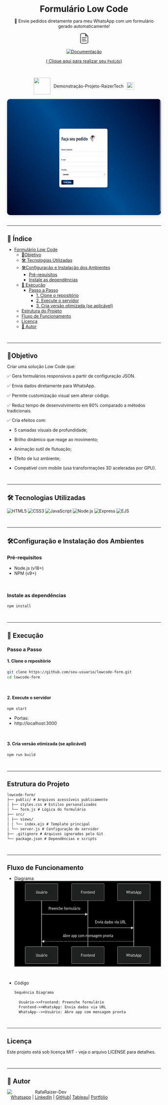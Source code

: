 <div align="center">

<h1 style="border-bottom: none !important; padding-bottom: 0 !important; margin-bottom: 10px !important;">Formulário Low Code</h1>

🚀 Envie pedidos diretamente para meu WhatsApp com um formulário gerado automaticamente!

<img src="public/images/doc.png" alt="Imagem-Documentacao" height="35" />

[![Documentação](https://img.shields.io/badge/Documentação-Oficial-success)](https://github.com/RaizerTechDev/lowcode-form/blob/master/Documentation.md)

[( Clique aqui para realizar seu `Pedido`)](https://raizertechdev-lowcode-form.vercel.app/)

<br>
  
<div style="display: flex; align-items: center; justify-content: center; gap: 10px; margin: 15px 0;">
  <img src="https://media.giphy.com/media/3zSF3Gnr7cxMbi6WoP/giphy.gif" height="55" width="55">
  <span>Demonstração-Projeto-RaizerTech</span>
  <img src="https://media.giphy.com/media/E5DzZsofmgxc9wjbhX/giphy.gif" height="25" width="25">
</div>

<img height="380" src="public/images/apresentacao-readme-formulario.png" style="border-radius: 10px; box-shadow: 0 4px 12px rgba(0,0,0,0.1);">

</div>

<br>

--- 

<div align="left">

<h2 style="border-bottom: none !important; padding-bottom: 0 !important; margin-bottom: 10px !important;">📑 Índice</h2>

- [Formulário Low Code](#formulário-low-code)
  - [🎯Objetivo](#objetivo)
  - [🛠️ Tecnologias Utilizadas](#️-tecnologias-utilizadas)
  - [🛠️Configuração e Instalação dos Ambientes]()
    - [Pré-requisitos](#pré-requisitos)
    - [Instale as dependências](#instale-as-dependências)
  - [🚀 Execução](#-execução)
    - [Passo a Passo](#passo-a-passo)
      - [1. Clone o repositório](#1-clone-o-repositório)
      - [2. Execute o servidor](#2-execute-o-servidor)
      - [3. Cria versão otimizada (se aplicável)](#3-cria-versão-otimizada-se-aplicável)
  - [Estrutura do Projeto](#estrutura-do-projeto)
  - [Fluxo de Funcionamento](#fluxo-de-funcionamento)
  - [Licença](#licença)
  - [👤 Autor](#-autor)

<br>

--- 

<h2 style="border-bottom: none !important; padding-bottom: 0 !important; margin-bottom: 10px !important;">🎯Objetivo</h2>

Criar uma solução Low Code que:

✅ Gera formulários responsivos a partir de configuração JSON.

✅ Envia dados diretamente para WhatsApp.

✅ Permite customização visual sem alterar código.

✅ Reduz tempo de desenvolvimento em 80% comparado a métodos tradicionais.  

✅ Cria efeitos com:

   - 5 camadas visuais de profundidade;

   - Brilho dinâmico que reage ao movimento;

   - Animação sutil de flutuação;

   - Efeito de luz ambiente;

   - Compatível com mobile (usa transformações 3D aceleradas por GPU). 

<br>
  
--- 

<h2 style="border-bottom: none !important; padding-bottom: 0 !important; margin-bottom: 10px !important;">🛠️ Tecnologias Utilizadas</h2>

<p align="left">
  <img src="https://img.shields.io/badge/HTML5-E34F26?style=for-the-badge&logo=html5&logoColor=white" alt="HTML5">
  <img src="https://img.shields.io/badge/CSS3-1572B6?style=for-the-badge&logo=css3&logoColor=white" alt="CSS3">
  <img src="https://img.shields.io/badge/JavaScript-F7DF1E?style=for-the-badge&logo=javascript&logoColor=black" alt="JavaScript">
  <img src="https://img.shields.io/badge/Node.js-339933?style=for-the-badge&logo=nodedotjs&logoColor=white" alt="Node.js">
  <img src="https://img.shields.io/badge/Express-000000?style=for-the-badge&logo=express&logoColor=white" alt="Express">
  <img src="https://img.shields.io/badge/EJS-8A2BE2?style=for-the-badge&logo=ejs&logoColor=white" alt="EJS">
</p>

<br> 
  
---

<h2 style="border-bottom: none !important; padding-bottom: 0 !important; margin-bottom: 10px !important;"> 🛠️Configuração e Instalação dos Ambientes</h2>

### Pré-requisitos 

- Node.js (v18+)
- NPM (v9+)

<br>

### Instale as dependências

```bash
npm install
```

<br>

---

<h2 style="border-bottom: none !important; padding-bottom: 0 !important; margin-bottom: 10px !important;"> 🚀 Execução </h2>

### Passo a Passo

#### 1. Clone o repositório

```bash
git clone https://github.com/seu-usuario/lowcode-form.git
cd lowcode-form
```

<br>

#### 2. Execute o servidor

```bash
npm start
```

- Portas:
- http://localhost:3000

<br>

#### 3. Cria versão otimizada (se aplicável)

```bash
npm run build
```

<br>

---

<h2 style="border-bottom: none !important; padding-bottom: 0 !important; margin-bottom: 10px !important;">Estrutura do Projeto</h2>

```text
lowcode-form/
├── public/ # Arquivos acessíveis publicamente
│ ├── styles.css # Estilos personalizados
│ └── form.js # Lógica do formulário
├── src/
│ ├── views/
│ │ └── index.ejs # Template principal
│ └── server.js # Configuração do servidor
├── .gitignore # Arquivos ignorados pelo Git
└── package.json # Dependências e scripts
```

<br>

---

<h2 style="border-bottom: none !important; padding-bottom: 0 !important; margin-bottom: 10px !important;"> Fluxo de Funcionamento</h2>

- Diagrama
  <img height="280em" src="public/images/fluxo-funcionamento.png"   align="center">

<br>

- Código

  ```text
  Sequência Diagrama

    Usuário->>Frontend: Preenche formulário
    Frontend->>WhatsApp: Envia dados via URL
    WhatsApp-->>Usuário: Abre app com mensagem pronta
  ```

  <br>

---

<h2 style="border-bottom: none !important; padding-bottom: 0 !important; margin-bottom: 10px !important;"> Licença</h2>

Este projeto está sob licença MIT - veja o arquivo LICENSE para detalhes.

<br>

---

<h2 style="border-bottom: none !important; padding-bottom: 0 !important; margin-bottom: 10px !important;">👤 Autor</h2>

<p>
    <img align=left margin=10 width=80 src="https://avatars.githubusercontent.com/u/87991807?v=4"/>
    <p>&nbsp&nbsp&nbspRafaRaizer-Dev<br>
    &nbsp&nbsp&nbsp<a href="https://api.whatsapp.com/send/?phone=47999327137">Whatsapp</a>&nbsp;|&nbsp;<a href="https://www.linkedin.com/in/rafael-raizer//">LinkedIn</a>&nbsp;|&nbsp;<a href="https://github.com/RaizerTechDev">GitHub</a>|&nbsp;<a href="https://public.tableau.com/app/profile/rafael.raizer">Tableau</a>|&nbsp;<a href="https://raizertechdev-portfolio.netlify.app/">Portfólio</a>&nbsp;</p>
</p>